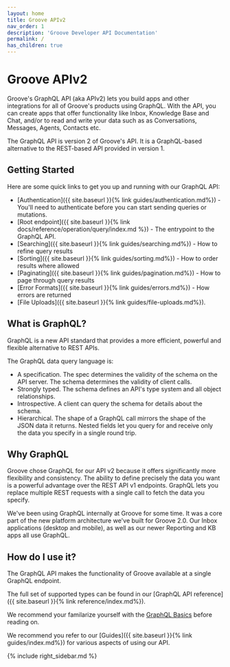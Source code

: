 ```yaml
---
layout: home
title: Groove APIv2
nav_order: 1
description: 'Groove Developer API Documentation'
permalink: /
has_children: true
---
```


# Groove APIv2

Groove's GraphQL API (aka APIv2) lets you build apps and other integrations for
all of Groove's products using GraphQL. With the API, you can create apps that
offer functionality like Inbox, Knowledge Base and Chat, and/or to read and
write your data such as as Conversations, Messages, Agents, Contacts etc.

The GraphQL API is version 2 of Groove's API. It is a GraphQL-based alternative
to the REST-based API provided in version 1.

## Getting Started

Here are some quick links to get you up and running with our GraphQL API:

 - [Authentication]({{  site.baseurl }}{% link guides/authentication.md%}) - You'll need to authenticate before you can start sending queries or mutations.
 - [Root endpoint]({{  site.baseurl }}{% link docs/reference/operation/query/index.md %}) - The entrypoint to the GraphQL API.
 - [Searching]({{ site.baseurl }}{% link guides/searching.md%}) - How to refine query results
 - [Sorting]({{ site.baseurl }}{% link guides/sorting.md%}) - How to order results where allowed
 - [Paginating]({{ site.baseurl }}{% link guides/pagination.md%}) - How to page through query results
 - [Error Formats]({{ site.baseurl }}{% link guides/errors.md%}) - How errors are returned
 - [File Uploads]({{ site.baseurl }}{% link guides/file-uploads.md%}).

## What is GraphQL?

GraphQL is a new API standard that provides a more efficient, powerful and flexible alternative to REST APIs.

The GraphQL data query language is:

-  A specification. The spec determines the validity of the schema on the API server. The schema determines the validity of client calls.
- Strongly typed. The schema defines an API's type system and all object relationships.
- Introspective. A client can query the schema for details about the schema.
- Hierarchical. The shape of a GraphQL call mirrors the shape of the JSON data it returns. Nested fields let you query for and receive only the data you specify in a single round trip.

## Why GraphQL

Groove chose GraphQL for our API v2 because it offers significantly more
flexibility and consistency. The ability to define precisely the data you want
is a powerful advantage over the REST API v1 endpoints. GraphQL lets you
replace multiple REST requests with a single call to fetch the data you
specify.

We've been using GraphQL internally at Groove for some time. It was a core part
of the new platform architecture we've built for Groove 2.0. Our Inbox
applications (desktop and mobile), as well as our newer Reporting and KB apps
all use GraphQL.

## How do I use it?

The GraphQL API makes the functionality of Groove available at a single GraphQL endpoint.

The full set of supported types can be found in our [GraphQL API reference]({{ site.baseurl }}{% link reference/index.md%}).

We recommend your familarize yourself with the [GraphQL Basics](https://graphql.github.io/learn/) before reading on.

We recommend you refer to our [Guides]({{ site.baseurl }}{% link guides/index.md%}) for various aspects of using our API.

{% include right_sidebar.md %}
